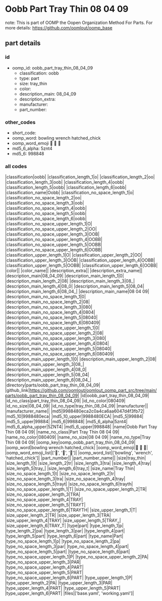 # Oobb Part Tray Thin 08 04 09  

note: This is part of OOMP the Oopen Organization Method For Parts. For more details: https://github.com/oomlout/oomp_base

##  part details





### id
* oomp_id: oobb_part_tray_thin_08_04_09
  * classification: oobb
  * type: part
  * size: tray_thin
  * color: 
  * description_main: 08_04_09
  * description_extra: 
  * manufacturer: 
  * part_number: 

### other_codes
* short_code: 
* oomp_word: bowling wrench hatched_chick
* oomp_word_emoji :bowling: :wrench: :hatched_chick:
* md5_6_alpha: 5znt4
* md5_6: 998848

### all codes 
|classification|oobb|
|classification_length_1|o|
|classification_length_2|oo|
|classification_length_3|oob|
|classification_length_4|oobb|
|classification_length_5|oobb|
|classification_length_6|oobb|
|classification_name|Oobb|
|classification_no_space_length_1|o|
|classification_no_space_length_2|oo|
|classification_no_space_length_3|oob|
|classification_no_space_length_4|oobb|
|classification_no_space_length_5|oobb|
|classification_no_space_length_6|oobb|
|classification_no_space_upper_length_1|O|
|classification_no_space_upper_length_2|OO|
|classification_no_space_upper_length_3|OOB|
|classification_no_space_upper_length_4|OOBB|
|classification_no_space_upper_length_5|OOBB|
|classification_no_space_upper_length_6|OOBB|
|classification_upper_length_1|O|
|classification_upper_length_2|OO|
|classification_upper_length_3|OOB|
|classification_upper_length_4|OOBB|
|classification_upper_length_5|OOBB|
|classification_upper_length_6|OOBB|
|color||
|color_name||
|description_extra||
|description_extra_name||
|description_main|08_04_09|
|description_main_length_1|0|
|description_main_length_2|08|
|description_main_length_3|08_|
|description_main_length_4|08_0|
|description_main_length_5|08_04|
|description_main_length_6|08_04_|
|description_main_name|08 04 09|
|description_main_no_space_length_1|0|
|description_main_no_space_length_2|08|
|description_main_no_space_length_3|080|
|description_main_no_space_length_4|0804|
|description_main_no_space_length_5|08040|
|description_main_no_space_length_6|080409|
|description_main_no_space_upper_length_1|0|
|description_main_no_space_upper_length_2|08|
|description_main_no_space_upper_length_3|080|
|description_main_no_space_upper_length_4|0804|
|description_main_no_space_upper_length_5|08040|
|description_main_no_space_upper_length_6|080409|
|description_main_upper_length_1|0|
|description_main_upper_length_2|08|
|description_main_upper_length_3|08_|
|description_main_upper_length_4|08_0|
|description_main_upper_length_5|08_04|
|description_main_upper_length_6|08_04_|
|directory|parts/oobb_part_tray_thin_08_04_09|
|github_link|https://github.com/oomlout/oomlout_oomp_part_src/tree/main/parts/oobb_part_tray_thin_08_04_09|
|id|oobb_part_tray_thin_08_04_09|
|id_no_class|part_tray_thin_08_04_09|
|id_no_color|080409|
|id_no_size|08_04_09|
|id_no_type|tray_thin_08_04_09|
|manufacturer||
|manufacturer_name||
|md5|9988480eca2c0a4ca6aa6047d4f3fb72|
|md5_10|9988480eca|
|md5_10_upper|9988480ECA|
|md5_5|99884|
|md5_5_upper|99884|
|md5_6|998848|
|md5_6_alpha|5znt4|
|md5_6_alpha_upper|5ZNT4|
|md5_6_upper|998848|
|name|Oobb Part Tray Thin 08 04 09|
|name_no_class|Part Tray Thin 08 04 09|
|name_no_color|080409|
|name_no_size|08 04 09|
|name_no_type|Tray Thin 08 04 09|
|oomp_key|oomp_oobb_part_tray_thin_08_04_09|
|oomp_word|bowling wrench hatched_chick|
|oomp_word_emoji|:bowling: :wrench: :hatched_chick:|
|oomp_word_emoji_list|[':bowling:', ':wrench:', ':hatched_chick:']|
|oomp_word_list|['bowling', 'wrench', 'hatched_chick']|
|part_number||
|part_number_name||
|size|tray_thin|
|size_length_1|t|
|size_length_2|tr|
|size_length_3|tra|
|size_length_4|tray|
|size_length_5|tray_|
|size_length_6|tray_t|
|size_name|Tray Thin|
|size_no_space_length_1|t|
|size_no_space_length_2|tr|
|size_no_space_length_3|tra|
|size_no_space_length_4|tray|
|size_no_space_length_5|trayt|
|size_no_space_length_6|trayth|
|size_no_space_upper_length_1|T|
|size_no_space_upper_length_2|TR|
|size_no_space_upper_length_3|TRA|
|size_no_space_upper_length_4|TRAY|
|size_no_space_upper_length_5|TRAYT|
|size_no_space_upper_length_6|TRAYTH|
|size_upper_length_1|T|
|size_upper_length_2|TR|
|size_upper_length_3|TRA|
|size_upper_length_4|TRAY|
|size_upper_length_5|TRAY_|
|size_upper_length_6|TRAY_T|
|type|part|
|type_length_1|p|
|type_length_2|pa|
|type_length_3|par|
|type_length_4|part|
|type_length_5|part|
|type_length_6|part|
|type_name|Part|
|type_no_space_length_1|p|
|type_no_space_length_2|pa|
|type_no_space_length_3|par|
|type_no_space_length_4|part|
|type_no_space_length_5|part|
|type_no_space_length_6|part|
|type_no_space_upper_length_1|P|
|type_no_space_upper_length_2|PA|
|type_no_space_upper_length_3|PAR|
|type_no_space_upper_length_4|PART|
|type_no_space_upper_length_5|PART|
|type_no_space_upper_length_6|PART|
|type_upper_length_1|P|
|type_upper_length_2|PA|
|type_upper_length_3|PAR|
|type_upper_length_4|PART|
|type_upper_length_5|PART|
|type_upper_length_6|PART|
|files|['base.yaml', 'working.yaml']|
